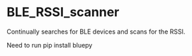 # BLE_RSSI_scanner
Continually searches for BLE devices and scans for the RSSI. 

Need to run 
pip install bluepy
